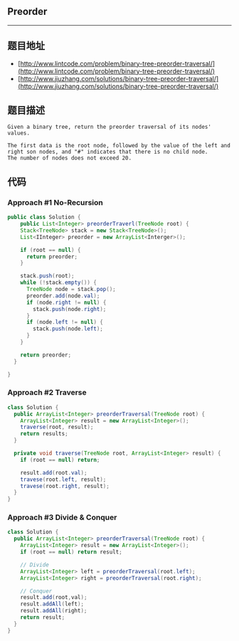 ## Preorder

----
## 题目地址

* [http://www.lintcode.com/problem/binary-tree-preorder-traversal/](http://www.lintcode.com/problem/binary-tree-preorder-traversal/)
* [http://www.jiuzhang.com/solutions/binary-tree-preorder-traversal/](http://www.jiuzhang.com/solutions/binary-tree-preorder-traversal/)

## 题目描述

```text
Given a binary tree, return the preorder traversal of its nodes' values.

The first data is the root node, followed by the value of the left and right son nodes, and "#" indicates that there is no child node.
The number of nodes does not exceed 20.
```

## 代码

### Approach #1 No-Recursion

```java
public class Solution {
    public List<Integer> preorderTraverl(TreeNode root) {
    Stack<TreeNode> stack = new Stack<TreeNode>();
    List<IInteger> preorder = new ArrayList<Interger>();

    if (root == null) {
      return preorder;
    }

    stack.push(root);
    while (!stack.empty()) {
      TreeNode node = stack.pop();
      preorder.add(node.val);
      if (node.right != null) {
        stack.push(node.right);
      }
      if (node.left != null) {
        stack.push(node.left);
      }
    }

    return preorder;
  }

}
```

### Approach #2 Traverse

```java
class Solution {
  public ArrayList<Integer> preorderTraversal(TreeNode root) {
    ArrayList<Integer> result = new ArrayList<Integer>();
    traverse(root, result);
    return results;
  }

  private void traverse(TreeNode root, ArrayList<Integer> result) {
    if (root == null) return;

    result.add(root.val);
    travese(root.left, result);
    travese(root.right, result);
  }
}
```

### Approach #3 Divide & Conquer

```java
class Solution {
  public ArrayList<Integer> preorderTraversal(TreeNode root) {
    ArrayList<Integer> result = new ArrayList<Integer>();
    if (root == null) return result;

    // Divide
    ArrayList<Integer> left = preorderTraversal(root.left);
    ArrayList<Integer> right = preorderTraversal(root.right);

    // Conquer
    result.add(root,val);
    result.addAll(left);
    result.addAll(right);
    return result;
  }
}
```

